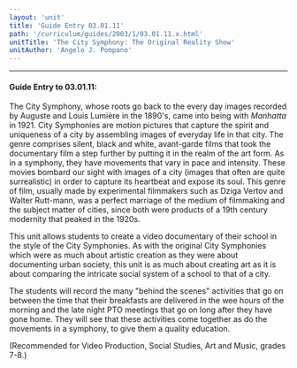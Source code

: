 ```yaml
---
layout: 'unit'
title: 'Guide Entry 03.01.11'
path: '/curriculum/guides/2003/1/03.01.11.x.html'
unitTitle: 'The City Symphony: The Original Reality Show'
unitAuthor: 'Angelo J. Pompano'
---
```


<body>
<hr/>
 <h4>
  Guide Entry to 03.01.11:
 </h4>
 <p>
  The City Symphony, whose roots go back to the every day images recorded by Auguste and Louis Lumière in the 1890's, came into being with
  <i>
   Manhatta
  </i>
  in 1921. City Symphonies are motion pictures that capture the spirit and uniqueness of a city by assembling images of everyday life in that city. The genre comprises silent, black and white, avant-garde films that took the documentary film a step further by putting it in the realm of the art form. As in a symphony, they have movements that vary in pace and intensity. These movies bombard our sight with images of a city (images that often are quite surrealistic) in order to capture its heartbeat and expose its soul. This genre of film, usually made by experimental filmmakers such as Dziga Vertov and Walter Rutt-mann, was a perfect marriage of the medium of filmmaking and the subject matter of cities, since both were products of a 19th century modernity that peaked in the 1920s.
 </p>
<p>
  This unit allows students to create a video documentary of their school in the style of the City Symphonies. As with the original City Symphonies which were as much about artistic creation as they were about documenting urban society, this unit is as much about creating art as it is about comparing the intricate social system of a school to that of a city.
 </p>
<p>
  The students will record the many "behind the scenes" activities that go on between the time that their breakfasts are delivered in the wee hours of the morning and the late night PTO meetings that go on long after they have gone home. They will see that these activities come together as do the movements in a symphony, to give them a quality education.
 </p>
<p>
  (Recommended for Video Production, Social Studies, Art and Music, grades 7-8.)
 </p>

</body>

